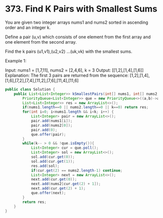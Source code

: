 # 373. Find K Pairs with Smallest Sums

You are given two integer arrays nums1 and nums2 sorted in ascending order and an integer k.

Define a pair (u,v) which consists of one element from the first array and one element from the second array.

Find the k pairs (u1,v1),(u2,v2) ...(uk,vk) with the smallest sums.

Example 1:

Input: nums1 = [1,7,11], nums2 = [2,4,6], k = 3
Output: [[1,2],[1,4],[1,6]] 
Explanation: The first 3 pairs are returned from the sequence: 
             [1,2],[1,4],[1,6],[7,2],[7,4],[11,2],[7,6],[11,4],[11,6]


```java
public class Solution {
    public List<List<Integer>> kSmallestPairs(int[] nums1, int[] nums2, int k) {
        PriorityQueue<List<Integer>> que = new PriorityQueue<>((a,b)->a.get(0)+a.get(1)-b.get(0)-b.get(1));
        List<List<Integer>> res = new ArrayList<>();
        if(nums1.length==0 || nums2.length==0 || k==0) return res;
        for(int i=0; i<nums1.length && i<k; i++) {
            List<Integer> pair = new ArrayList<>();
            pair.add(nums1[i]);
            pair.add(nums2[0]);
            pair.add(0);
            que.offer(pair);
        }
        while(k-- > 0 && !que.isEmpty()){
            List<Integer> cur = que.poll();
            List<Integer> sol = new ArrayList<>();
            sol.add(cur.get(0));
            sol.add(cur.get(1));
            res.add(sol);
            if(cur.get(2) == nums2.length-1) continue;
            List<Integer> next = new ArrayList<>();
            next.add(cur.get(0));
            next.add(nums2[cur.get(2) + 1]);
            next.add(cur.get(2) + 1);
            que.offer(next);
        }
        return res;
    }
}
```
